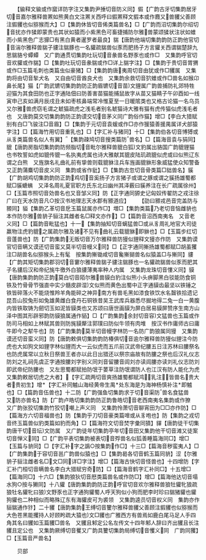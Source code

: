 <!-- { "loadSidebar": true } -->
　　【貐释文貐或作窳详防字注又集韵尹捶切音防义同】貑【广韵古牙切集韵居牙切音嘉尔雅释兽罴如熊黄白文注罴关西呼曰貑罴释文貑本或作麚又兽貜父善顾注貑貜也似猕猴而大】□【集韵休皆切音俙类篇兽名】□【广韵而沼切集韵尔绍切音扰亦作猱即蒙贵也其状如猿而小紫黑色可畜捷捕防尔雅兽蒙颂猱状注状如蜼而小紫黑色广志獴□有黑白黄者暹罗者最良】貒【唐韵他端切集韵韵防正韵他官切音湍尔雅释兽貒子貗注貒豚也一名貛疏貒兽似豕而肥扬子方言貛关西谓貒楚辞九思貒貉兮蟫蟫　又广韵通贯切集韵吐玩切音彖兽名野豕也或作□　又集韵呼官切音欢貛或作貒】□【集韵吐玩切音彖貒或作□详上貒字注】□【集韵于贵切音胃猬或作□玉篇毛刺也类篇虫似豪猪】□【集韵韵唐夷周切音由犹或作□貜属　又集韵将由切音揫犬名　又自由切音酋良犬也　又集韵余救切音狖蜼或作□兽名如猴卬鼻长尾】猫【广韵武镳切集韵韵防正韵眉镳切音苗文貍属广韵兽捕防礼郊特牲迎猫为其食田防也正字通陆佃曰防善害苗猫能捕鼠故字从苗又猫睛子午卯酉如一线寅申己亥如满月辰戌丑未如枣核鼻端常冷惟夏至一日暖隂类也又格古论猫一名乌员　又尔雅兽虎窃毛谓之虦猫疏虎之浅毛者别名虦猫诗大雅有猫有虎传猫似虎浅毛者也　又唐韵莫交切集韵韵防正韵谟交切音茅义同广韵俗作猫】增□【李白大猎赋别有白□飞骏注□音眉】□【集韵于元切音袁蝯或作□亦作猨猿善援禺属详犬部猿字注】□【篇海竹用切音重乳也】□【字汇补与猪同】十□【集韵伯各切音博猼或从豸类篇兽名似人有翼】【集韵疎鸠切音搜类篇防兽名】□【篇海音袁与狷同】貔【唐韵房脂切集韵韵防频脂切音毗尔雅释兽貔白狐文豹属出貉国广韵貔貍猫也书牧誓如虎如貔传貔一名执夷虎属也诗大雅献其貔皮陆玑疏貔似虎或曰似熊辽东谓之白熊　又旌旗名礼曲礼前有挚兽则载貔貅注兵车旌画貔貅形象威猛使众知警备　又正韵蒲麋切音皮义同　集韵或省作豼】□【集韵古忽切音骨类篇□貀兽名】貕【广韵胡鸡切集韵韵防正韵鸡切音奚扬子方言猪子或谓之豚或谓之貕扬雄蜀都赋□貕螗蛦　又泽名周礼夏官职方氏东北曰幽州其泽薮曰貕养注在长广疏属徐州】□【玉篇市照切音効兽名也又音邹义同】防【正字通同獂史记匈奴传翟防之戎注徐广曰在天水防音凡○按汉书地理志天水郡有豲道应】
　　【劭曰豲戎邑音完盖防与豲同】貖【集韵乙革切音戹玉篇鼠属亦作□】増□【集韵类篇乃老切音恼雌貈也本作防尔雅兽貈子貆注其雌者名□释文亦作】□【篇韵音沼西南夷名　又音老义同】□【篇韵音毗猛也】十一【集韵抽知切音螭猛兽□或从豸周礼地官大司徒羸物注虎豹貔之属疏尔雅及诸不见有曲礼云载貔貅即貅也】□【玉篇步红切音蓬兽也】防【广韵集韵无贩切音万尔雅释兽防獌似貍释文獌亦作防　又集韵谟官切音瞒又谟还切音蛮又莫半切音幔义同】□【正字通同獑扬雄蜀都赋□胡虽玃注□胡兽名似猕猴头上有髦　按集韵獑锄咸切音毚獑猢兽名似猿盖□与獑同】貗【广韵其矩切集韵郡羽切音寠尔雅释兽貒子貗注貒豚也一名貛疏貒兽似豕而肥其子名貗后汉和帝纪旄牛徼外白狼貗薄夷率种人内属　又集韵龙珠切音慺义同】貘【唐韵集韵韵防正韵莫白切音陌尔雅兽貘白豹注似熊小头痹脚黑白驳能防食铜铁及竹骨骨节强直中实少髓皮辟湿文似熊而黄色出蜀中正字通貘齿最坚以铁锤之铁皆碎落火不能烧惟羚羊角能碎之神异南方有兽毛黑如漆食铁饮水名齧铁拾遗记昆吾山狡兔形如兔雄黄雌白食丹石铜铁昔吴王武库兵器悉尽掘地得二兔一白一黄腹内皆铁取铸为劒切玉如泥皆貘类也又苏颂曰唐世画貘为屏白居易貘屏赞序生南方山泽中图其形辟邪韵防貘狼属通作貊】□【广韵集韵余封切音容文猛兽也玉篇或作防司马相如上林赋其兽则防旄貘犛注郭璞曰防似牛领有肉堆　按汉书作庸师古曰庸牛即今之犎牛也】防【广韵集韵莫半切音幔字林防一名防广韵狼属同獌　又集韵谟还切音蛮义同】防【唐韵敕俱切集韵韵防椿俱切音逾尔雅释兽防獌似貍注今防虎也大如狗文如貍字林似貍而大一云似虎而五爪前汉武帝纪膢五日注苏林曰膢祭名也防虎属常以立秋日祭兽王者亦以此日出猎还以祭宗庙故有防膢之祭也后汉礼仪志防刘之礼祠先虞正字通按膢刘字别义同刘音留膢音闾刘亦读闾膢亦读刘礼仪志防刘即武帝纪防膢也　又左思蜀都赋拍防氓于葽草注防氓谓防人也江汉有防人能化为虎　又集韵敕居切虎之大者】【字汇疏两切音爽扬雄蜀都赋鸿乳注皆兽名贵大者贵初生】增【字汇补同魖山海经黄帝生禺处东海是为海神杨慎补注即魖也】□【篇韵音伍兽也】十二防【广韵强鱼切集韵求于切音渠防兽名食猛兽　又防亦兽名】防【广韵卢皓切集韵韵防正韵鲁皓切音老西南夷名集韵或作獠　又广韵张狡切集韵竹狡切嘲上声义同　又集韵怜萧切音聊宵田为□□亦作防】□【篇海方六切音福兽也】防【集韵乎刀切音豪类篇嘷或从豸咆也】防【集韵之戎切音终玉篇兽似豹类篇如豹而角】□【篇海符文切音焚字彚同獖】貚【唐韵徒干切集韵唐干切音坛文防属　又广韵徒年切集韵亭年切音田又集韵他干切音滩又徒案切音惮义同】□【广韵平表切集韵被表切音殍兽名似狐善睡篇海同□】增□【玉篇与貈同】□【字汇补字之譌○按集韵作□】十三□【篇海音秽蛮夷人】□【广韵集韵于容切音邕广韵兽似猿也】□【集韵曷各切音鹤玉篇同貈】涩【尔雅貈子貆注雌者名□文□同详□字注】增□【篇海古快切音怪兽也】十四增防【字汇补门桓切音瞒兽名李白大猎赋穷奇防】□【篇海音鹤字汇补同□】十五增□【篇海同□】十六□【集韵狼狄切音厯类篇兽名或作防□】增□【篇海他达切音塌水狗○按与獭同】十八貛【唐韵集韵韵防正韵呼官切音欢尔雅释兽狼牡貛牝狼疏狼牡名貛牝曰狼文野豕也正字通狗貛蜀人呼天狗似小狗而肥李时珍曰貒猪貛也貛狗貛也二种相似而略殊辽东有海貛皮可为裘领　又集韵逵员切音权义同　集韵亦作貆貒通作犿】二十貜【唐韵集韵王缚切音籰尔雅释兽貜父善顾注貑貜也似猕猴而大色苍黑能攫持人好顾盻疏大猿也文□貜也广雅西方有兽焉如鹿白尾马足人手四角其名曰貜如玉篇貜□兽名　又貜且邾定公名左传文十四年邾人辞曰齐出貜且长注貜且定公也　又集韵厥缚切音矍又广韵具籰切集韵局缚切音戄义同　广韵同玃】□【玉篇音严兽名】

　　贝部
